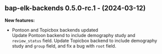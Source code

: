 ## bap-elk-backends 0.5.0-rc.1 - (2024-03-12)

**New features:**

 * Pontoon and Topicbox backends updated\
   Update Pontoon backend to include demography study and `review_status`
   field. Update Topicbox backend to include demography study and `group`
   field, and fix a bug with `root` field.

